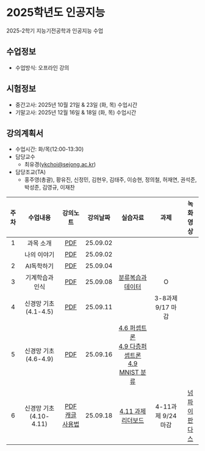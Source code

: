 # 2025학년도 인공지능
2025-2학기 지능기전공학과 인공지능 수업

## 수업정보
- 수업방식: 오프라인 강의

## 시험정보
- 중간고사: 2025년 10월 21일 & 23일 (화, 목) 수업시간
- 기말고사: 2025년 12월 16일 & 18일 (화, 목) 수업시간

## 강의계획서
- 수업시간: 화/목(12:00-13:30) 
- 담당교수
  - 최유경(ykchoi@sejong.ac.kr)
- 담당조교(TA)
  - 홍주영(총괄), 황유진, 신정민, 김현우, 김태주, 이승현, 정의철, 허재연, 권석준, 박성준, 김영규, 이재찬


| 주차 | 수업내용 | 강의노트 | 강의날짜 | 실습자료 | 과제 | 녹화영상 | 
|:---:|:---:|:---:|:---:|:---:|:---:|:---:|
| 1 | 과목 소개  | [PDF](https://github.com/sejongresearch/2025.AI/blob/main/LectureNote/%5B%E1%84%8B%E1%85%B5%E1%86%AB%E1%84%80%E1%85%A9%E1%86%BC%E1%84%8C%E1%85%B5%E1%84%82%E1%85%B3%E1%86%BC%5D%5B0%E1%84%8C%E1%85%A1%E1%86%BC%5D%20%E1%84%80%E1%85%AA%E1%84%86%E1%85%A9%E1%86%A8%E1%84%89%E1%85%A9%E1%84%80%E1%85%A2%20(2025).pdf) | 25.09.02 |  |  |  | 
|  | 나의 이야기  | [PDF](https://github.com/sejongresearch/2025.AI/blob/main/LectureNote/%5B%E1%84%8B%E1%85%B5%E1%86%AB%E1%84%80%E1%85%A9%E1%86%BC%E1%84%8C%E1%85%B5%E1%84%82%E1%85%B3%E1%86%BC%5D%5B0%E1%84%8C%E1%85%A1%E1%86%BC%5D%20%E1%84%82%E1%85%A1%E1%84%8B%E1%85%B4%E1%84%8B%E1%85%B5%E1%84%8B%E1%85%A3%E1%84%80%E1%85%B5%20(2025).pdf) | 25.09.02 |  |  |  | 
| 2 | AI독학하기  | [PDF](https://github.com/sejongresearch/2025.AI/blob/main/LectureNote/%5B%E1%84%8B%E1%85%B5%E1%86%AB%E1%84%80%E1%85%A9%E1%86%BC%E1%84%8C%E1%85%B5%E1%84%82%E1%85%B3%E1%86%BC%5D%5B0%E1%84%8C%E1%85%A1%E1%86%BC%5D%20AI%E1%84%83%E1%85%A9%E1%86%A8%E1%84%92%E1%85%A1%E1%86%A8%E1%84%92%E1%85%A1%E1%84%80%E1%85%B5%20(2025).pdf) | 25.09.04 |  |  |  | 
| 3 | 기계학습과 인식  | [PDF](https://github.com/sejongresearch/2025.AI/blob/main/LectureNote/%5B%E1%84%8B%E1%85%B5%E1%86%AB%E1%84%80%E1%85%A9%E1%86%BC%E1%84%8C%E1%85%B5%E1%84%82%E1%85%B3%E1%86%BC%5D%5B3%E1%84%8C%E1%85%A1%E1%86%BC%5D%20%E1%84%80%E1%85%B5%E1%84%80%E1%85%A8%E1%84%92%E1%85%A1%E1%86%A8%E1%84%89%E1%85%B3%E1%86%B8%E1%84%80%E1%85%AA%20%E1%84%8B%E1%85%B5%E1%86%AB%E1%84%89%E1%85%B5%E1%86%A8%20(2025).pdf) | 25.09.08 | [분류복습과 데이터](https://www.kaggle.com/code/yukyungchoi/2023-ai-w2-p1) | O |  | 
| 4 | 신경망 기초 (4.1-4.5)  | [PDF](https://github.com/sejongresearch/2025.AI/blob/main/LectureNote/%5B%E1%84%8B%E1%85%B5%E1%86%AB%E1%84%80%E1%85%A9%E1%86%BC%E1%84%8C%E1%85%B5%E1%84%82%E1%85%B3%E1%86%BC%5D%5B4%E1%84%8C%E1%85%A1%E1%86%BC%5D%20%E1%84%89%E1%85%B5%E1%86%AB%E1%84%80%E1%85%A7%E1%86%BC%E1%84%86%E1%85%A1%E1%86%BC%E1%84%80%E1%85%B5%E1%84%8E%E1%85%A9%20(2025).pdf) | 25.09.11 |  | 3-8과제 9/17 마감 |  | 
| 5 | 신경망 기초 (4.6-4.9)  | [PDF](https://github.com/sejongresearch/2025.AI/blob/main/LectureNote/%5B%E1%84%8B%E1%85%B5%E1%86%AB%E1%84%80%E1%85%A9%E1%86%BC%E1%84%8C%E1%85%B5%E1%84%82%E1%85%B3%E1%86%BC%5D%5B4%E1%84%8C%E1%85%A1%E1%86%BC%5D%20%E1%84%89%E1%85%B5%E1%86%AB%E1%84%80%E1%85%A7%E1%86%BC%E1%84%86%E1%85%A1%E1%86%BC%E1%84%80%E1%85%B5%E1%84%8E%E1%85%A9%20(2025).pdf) | 25.09.16 | [4.6 퍼셉트론](https://www.kaggle.com/yukyungchoi/2023-ai-w3-p1) <br> [4.9 다층퍼셉트론](https://www.kaggle.com/yukyungchoi/2023-ai-w3-p3) <br> [4.9 MNIST 분류](https://www.kaggle.com/yukyungchoi/2023-ai-w3-p4/)  |  |  | 
| 6 | 신경망 기초 (4.10-4.11)  | [PDF](https://github.com/sejongresearch/2025.AI/blob/main/LectureNote/%5B%E1%84%8B%E1%85%B5%E1%86%AB%E1%84%80%E1%85%A9%E1%86%BC%E1%84%8C%E1%85%B5%E1%84%82%E1%85%B3%E1%86%BC%5D%5B4%E1%84%8C%E1%85%A1%E1%86%BC%5D%20%E1%84%89%E1%85%B5%E1%86%AB%E1%84%80%E1%85%A7%E1%86%BC%E1%84%86%E1%85%A1%E1%86%BC%E1%84%80%E1%85%B5%E1%84%8E%E1%85%A9%20(2025).pdf)  <br> [캐글 사용법](https://github.com/sejongresearch/2025.AI/blob/main/LectureNote/%5B%E1%84%8B%E1%85%B5%E1%86%AB%E1%84%80%E1%85%A9%E1%86%BC%E1%84%8C%E1%85%B5%E1%84%82%E1%85%B3%E1%86%BC%5D%5B0%E1%84%8C%E1%85%A1%E1%86%BC%5D%20%E1%84%8F%E1%85%A2%E1%84%80%E1%85%B3%E1%86%AF%E1%84%89%E1%85%A1%E1%84%8B%E1%85%AD%E1%86%BC%E1%84%87%E1%85%A5%E1%86%B8.pdf)  | 25.09.18 | [4.11 과제 리더보드](https://www.kaggle.com/t/9fd8bc8f753b4cbab7b70eefd8a60bb8) <br> |    4-11과제 9/24 마감 | [넘파이](https://www.youtube.com/watch?v=xEXzE0oWFvw&feature=youtu.be) <br> [판다스](https://www.youtube.com/watch?v=sFJyzPD4rw0&feature=youtu.be) |











